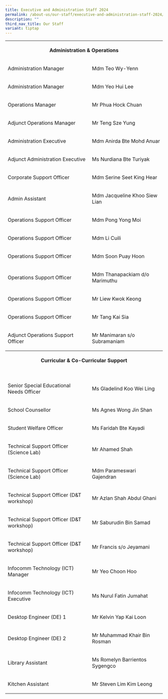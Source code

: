 ```yaml
---
title: Executive and Administration Staff 2024
permalink: /about-us/our-staff/executive-and-administration-staff-2024/
description: ""
third_nav_title: Our Staff
variant: tiptap
---
```

<table style="minWidth: 50px">
<colgroup>
<col>
<col>
</colgroup>
<tbody>
<tr>
<th rowspan="1" colspan="2">
<p>Administration &amp; Operations</p>
</th>
</tr>
<tr>
<td rowspan="1" colspan="1">
<p>Administration Manager</p>
</td>
<td rowspan="1" colspan="1">
<p>Mdm Teo Wy-Yenn</p>
</td>
</tr>
<tr>
<td rowspan="1" colspan="1">
<p>Administration Manager</p>
</td>
<td rowspan="1" colspan="1">
<p>Mdm Yeo Hui Lee</p>
</td>
</tr>
<tr>
<td rowspan="1" colspan="1">
<p>Operations Manager</p>
</td>
<td rowspan="1" colspan="1">
<p>Mr Phua Hock Chuan</p>
</td>
</tr>
<tr>
<td rowspan="1" colspan="1">
<p>Adjunct Operations Manager</p>
</td>
<td rowspan="1" colspan="1">
<p>Mr Teng Sze Yung</p>
</td>
</tr>
<tr>
<td rowspan="1" colspan="1">
<p>Administration Executive</p>
</td>
<td rowspan="1" colspan="1">
<p>Mdm Anirda Bte Mohd Anuar</p>
</td>
</tr>
<tr>
<td rowspan="1" colspan="1">
<p>Adjunct Administration Executive</p>
</td>
<td rowspan="1" colspan="1">
<p>Ms Nurdiana Bte Turiyak</p>
</td>
</tr>
<tr>
<td rowspan="1" colspan="1">
<p>Corporate Support Officer</p>
</td>
<td rowspan="1" colspan="1">
<p>Mdm Serine Seet King Hear</p>
</td>
</tr>
<tr>
<td rowspan="1" colspan="1">
<p>Admin Assistant</p>
</td>
<td rowspan="1" colspan="1">
<p>Mdm Jacqueline Khoo Siew Lian</p>
</td>
</tr>
<tr>
<td rowspan="1" colspan="1">
<p>Operations Support Officer</p>
</td>
<td rowspan="1" colspan="1">
<p>Mdm Pong Yong Moi</p>
</td>
</tr>
<tr>
<td rowspan="1" colspan="1">
<p>Operations Support Officer</p>
</td>
<td rowspan="1" colspan="1">
<p>Mdm Li Cuili</p>
</td>
</tr>
<tr>
<td rowspan="1" colspan="1">
<p>Operations Support Officer</p>
</td>
<td rowspan="1" colspan="1">
<p>Mdm Soon Puay Hoon</p>
</td>
</tr>
<tr>
<td rowspan="1" colspan="1">
<p>Operations Support Officer</p>
</td>
<td rowspan="1" colspan="1">
<p>Mdm Thanapackiam d/o Marimuthu</p>
</td>
</tr>
<tr>
<td rowspan="1" colspan="1">
<p>Operations Support Officer</p>
</td>
<td rowspan="1" colspan="1">
<p>Mr Liew Kwok Keong</p>
</td>
</tr>
<tr>
<td rowspan="1" colspan="1">
<p>Operations Support Officer</p>
</td>
<td rowspan="1" colspan="1">
<p>Mr Tang Kai Sia</p>
</td>
</tr>
<tr>
<td rowspan="1" colspan="1">
<p>Adjunct Operations Support Officer</p>
</td>
<td rowspan="1" colspan="1">
<p>Mr Manimaran s/o Subramaniam</p>
</td>
</tr>
<tr>
<th rowspan="1" colspan="2">
<p>Curricular &amp; Co-Curricular Support</p>
</th>
</tr>
<tr>
<td rowspan="1" colspan="1">
<p></p>
</td>
<td rowspan="1" colspan="1">
<p></p>
</td>
</tr>
<tr>
<td rowspan="1" colspan="1">
<p>Senior Special Educational Needs Officer</p>
</td>
<td rowspan="1" colspan="1">
<p>Ms Gladelind Koo Wei Ling</p>
</td>
</tr>
<tr>
<td rowspan="1" colspan="1">
<p>School Counsellor</p>
</td>
<td rowspan="1" colspan="1">
<p>Ms Agnes Wong Jin Shan</p>
</td>
</tr>
<tr>
<td rowspan="1" colspan="1">
<p>Student Welfare Officer</p>
</td>
<td rowspan="1" colspan="1">
<p>Ms Faridah Bte Kayadi</p>
</td>
</tr>
<tr>
<td rowspan="1" colspan="1">
<p>Technical Support Officer (Science Lab)</p>
</td>
<td rowspan="1" colspan="1">
<p>Mr Ahamed Shah</p>
</td>
</tr>
<tr>
<td rowspan="1" colspan="1">
<p>Technical Support Officer (Science Lab)</p>
</td>
<td rowspan="1" colspan="1">
<p>Mdm Parameswari Gajendran</p>
</td>
</tr>
<tr>
<td rowspan="1" colspan="1">
<p>Technical Support Officer (D&amp;T workshop)</p>
</td>
<td rowspan="1" colspan="1">
<p>Mr Azlan Shah Abdul Ghani</p>
</td>
</tr>
<tr>
<td rowspan="1" colspan="1">
<p>Technical Support Officer (D&amp;T workshop)</p>
</td>
<td rowspan="1" colspan="1">
<p>Mr Saburudin Bin Samad</p>
</td>
</tr>
<tr>
<td rowspan="1" colspan="1">
<p>Technical Support Officer (D&amp;T workshop)</p>
</td>
<td rowspan="1" colspan="1">
<p>Mr Francis s/o Jeyamani</p>
</td>
</tr>
<tr>
<td rowspan="1" colspan="1">
<p>Infocomm Technology (ICT) Manager</p>
</td>
<td rowspan="1" colspan="1">
<p>Mr Yeo Choon Hoo</p>
</td>
</tr>
<tr>
<td rowspan="1" colspan="1">
<p>Infocomm Technology (ICT) Executive</p>
</td>
<td rowspan="1" colspan="1">
<p>Ms Nurul Fatin Jumahat</p>
</td>
</tr>
<tr>
<td rowspan="1" colspan="1">
<p>Desktop Engineer (DE) 1</p>
</td>
<td rowspan="1" colspan="1">
<p>Mr Kelvin Yap Kai Loon</p>
</td>
</tr>
<tr>
<td rowspan="1" colspan="1">
<p>Desktop Engineer (DE) 2</p>
</td>
<td rowspan="1" colspan="1">
<p>Mr Muhammad Khair Bin Rosman</p>
</td>
</tr>
<tr>
<td rowspan="1" colspan="1">
<p>Library Assistant</p>
</td>
<td rowspan="1" colspan="1">
<p>Ms Romelyn Barrientos Sygengco</p>
</td>
</tr>
<tr>
<td rowspan="1" colspan="1">
<p>Kitchen Assistant</p>
</td>
<td rowspan="1" colspan="1">
<p>Mr Steven Lim Kim Leong</p>
</td>
</tr>
</tbody>
</table>
<p></p>